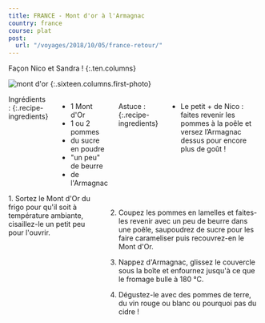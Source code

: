 ```yaml
---
title: FRANCE - Mont d'or à l'Armagnac
country: france
course: plat
post:
  url: "/voyages/2018/10/05/france-retour/"
---
```


Façon Nico et Sandra !
{:.ten.columns}
<!--fin extrait-->

![mont d'or](https://lh3.googleusercontent.com/YplKk2X-noUR-IoVDOSTZ4nJy8LbjRnn1Z6FygKETQIpTObaIjhQj8s8OZYWJ_Nlrn32u_k8I3i7eOKcVQiKPWNa4zmCC1msvwMwVJH-CCic0f9G-qo4r7xVWE51vqI7jC4BH_ZGWTkGuje5YMfunTaR5tswNd22XGPtHodueixIJVK08u0n8S2zbTIc829AeleiMVfgc9TxU_aRBzsm5zFVItVdJbTO-q0EG9xZACtTTEEC-l4VMWps4dy904Q5l8jOec6g-yNm5Rdwb9C-Oi7xNnCZM9tRBaWMhAjQrWGumSzTN6EmOgXP4rHHPkoYJFdzRcvnj4JSSlLxT5fH9oR8kYUViwai1RVK2jo-IPliw9moIyZ_dOkoGqJfhzKramy_1LEXTI4HHBaR9CWjVJ10Q0neZT2dP-naoa5U_Aq0PUGxOkq6-O5Vct06fAWK3UfKWVJI5Az6DBDdLPqZZwLiRXxKCLe0h_F_YvLwimU0GahvaHOSeSpGI09ZQKIGv1-UyR5ezKhdAo2GbZuASoNse1V_L4HW8aASXgCihe2nQTwUEr4JOXc1JFEFDHUszqWfNSKkRwLD5aTyDac0OtnKT_qyYzcIUS16pG-W8ipVTJHTxHGm_zxzhHq0xfEBE5ltGWDAaqBav271va4ZI_gfwL6olJiNQxyK_ATBRtAnDLP5Wvw44qDokyTKYQI0Ha0TXLpbdPhc0Y6SiOlxsVeR=w900)
{:.sixteen.columns.first-photo}

<div class="four columns" markdown="1">
Ingrédients :
{:.recipe-ingredients}

- 1 Mont d'Or
- 1 ou 2 pommes
- du sucre en poudre
- "un peu" de beurre
- de l'Armagnac

Astuce :
{:.recipe-ingredients}

- Le petit + de Nico : faites revenir les pommes à la poêle et versez l’Armagnac dessus pour encore plus de goût !
</div>


<div class="ten columns" markdown="1">
1. Sortez le Mont d'Or du frigo pour qu'il soit à température ambiante, cisaillez-le un petit peu pour l'ouvrir.

2. Coupez les pommes en lamelles et faites-les revenir avec un peu de beurre
dans une poêle, saupoudrez de sucre pour les faire carameliser puis recouvrez-en le Mont d'Or.

3. Nappez d'Armagnac, glissez le couvercle sous la boîte et enfournez jusqu'à
ce que le fromage bulle à 180 °C.

4. Dégustez-le avec des pommes de terre, du vin rouge ou blanc ou pourquoi pas
du cidre !
</div>
